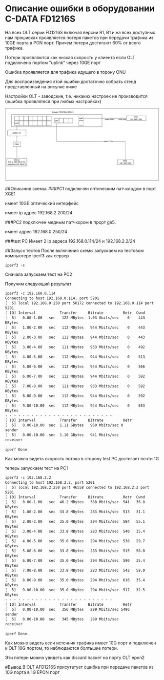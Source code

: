 # Описание ошибки в оборудовании C-DATA FD1216S

На всех OLT серии FD1216S включая версии R1, B1 и на всех доступных нам прошивках проявляется потеря пакетов при передачи трафика из 10GE порта в PON порт. Причем потери достигают 60% от всего трафика.

Потери проявляются как низкая скорость у клиента если OLT подключено портом "uplink" через 10GE порт

Ошибка проявляется для трафика идущего в торону ONU

Для воспроизведения этой ошибки достаточно собрать стенд представленный на рисунке ниже

Настройки OLT - заводские, т.е. никаких настроек не производится (ошибка проявлятеся при любых настройках)

![ ](C-data_FD1216S-B1.svg  "Схема стенда")

##Описание схемы. 
###PC1
подключен оптическим патчкордом в порт XGE1

имеет 10GE оптический интерфейс

имеет ip адрес 192.168.2.200/24

###PC2
 подключен медным патчкором в прорт ge5.

имеет адрес 192.168.0.250/24

###test PC
Имеет 2 ip адреса 192.168.0.114/24 и 192.168.2.2/24

##Запуск тестов
После включения схемы запускаем на тестовом компьютере iperf3 как сервер

	iperf3 -s
	
Сначала запускаем тест на PC2

Получим следующий результат

	iperf3 -c 192.168.0.114
	Connecting to host 192.168.0.114, port 5201
	[  5] local 192.168.0.250 port 50172 connected to 192.168.0.114 port 5201
	[ ID] Interval           Transfer     Bitrate         Retr  Cwnd
	[  5]   0.00-1.00   sec   122 MBytes  1.03 Gbits/sec    0    443 KBytes
	[  5]   1.00-2.00   sec   112 MBytes   944 Mbits/sec    0    443 KBytes
	[  5]   2.00-3.00   sec   112 MBytes   944 Mbits/sec    0    443 KBytes
	[  5]   3.00-4.00   sec   111 MBytes   933 Mbits/sec    0    492 KBytes
	[  5]   4.00-5.00   sec   112 MBytes   944 Mbits/sec    0    513 KBytes
	[  5]   5.00-6.00   sec   112 MBytes   944 Mbits/sec    0    566 KBytes
	[  5]   6.00-7.00   sec   112 MBytes   944 Mbits/sec    0    592 KBytes
	[  5]   7.00-8.00   sec   111 MBytes   933 Mbits/sec    0    592 KBytes
	[  5]   8.00-9.00   sec   112 MBytes   944 Mbits/sec    0    592 KBytes
	[  5]   9.00-10.00  sec   112 MBytes   944 Mbits/sec    0    653 KBytes
	- - - - - - - - - - - - - - - - - - - - - - - - -
	[ ID] Interval           Transfer     Bitrate         Retr
	[  5]   0.00-10.00  sec  1.11 GBytes   950 Mbits/sec 0             sender
	[  5]   0.00-10.00  sec  1.10 GBytes   941 Mbits/sec                  receiver
	
	iperf Done.
Как можно видеть скорость потока в сторону test PC достигает почти 1G

теперь запускаем тест на PC1

	iperf3 -c 192.168.2.2
	Connecting to host 192.168.2.2, port 5201
	[  5] local 192.168.2.250 port 46558 connected to 192.168.2.2 port 5201
	[ ID] Interval           Transfer     Bitrate         Retr  Cwnd
	[  5]   0.00-1.00   sec  46.2 MBytes   388 Mbits/sec  541   36.8 KBytes
	[  5]   1.00-2.00   sec  33.8 MBytes   283 Mbits/sec  513   31.1 KBytes
	[  5]   2.00-3.00   sec  35.0 MBytes   294 Mbits/sec  584   55.1 KBytes
	[  5]   3.00-4.00   sec  33.8 MBytes   283 Mbits/sec  540   35.4 KBytes
	[  5]   4.00-5.00   sec  35.0 MBytes   294 Mbits/sec  538   29.7 KBytes
	[  5]   5.00-6.00   sec  33.8 MBytes   283 Mbits/sec  515   58.0 KBytes
	[  5]   6.00-7.00   sec  35.0 MBytes   294 Mbits/sec  590   35.4 KBytes
	[  5]   7.00-8.00   sec  33.8 MBytes   283 Mbits/sec  542   58.0 KBytes
	[  5]   8.00-9.00   sec  35.0 MBytes   294 Mbits/sec  616   35.4 KBytes
	[  5]   9.00-10.00  sec  35.0 MBytes   294 Mbits/sec  517   32.5 KBytes
	- - - - - - - - - - - - - - - - - - - - - - - - -
	[ ID] Interval           Transfer     Bitrate         Retr
	[  5]   0.00-10.00  sec   356 MBytes   299 Mbits/sec 5496             sender
	[  5]   0.00-10.00  sec   345 MBytes   289 Mbits/sec                  receiver

	iperf Done. 

Как можно видеть если источник трафика имеет 10G порт и подключен к OLT 10G портом, то наблюдаются болтьшие потери.

Эти потери можно увидеть как discard паскет на порту OLT epon2

#Вывод
В OLT АFD1216S присутвтует ошибка при передаче пакетов из 10G порта в 1G EPON порт